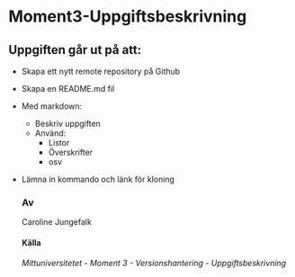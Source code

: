 # Moment3-Uppgiftsbeskrivning

## Uppgiften går ut på att:
* Skapa ett nytt remote repository på Github
* Skapa en README.md fil
* Med markdown:
  * Beskriv uppgiften
  * Använd:
    * Listor
    * Överskrifter
    * osv 
* Lämna in kommando och länk för kloning

  ### Av
  Caroline Jungefalk

  #### Källa
  _Mittuniversitetet - Moment 3 - Versionshantering - Uppgiftsbeskrivning_
